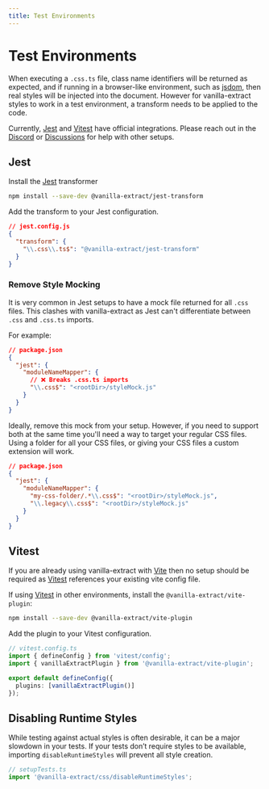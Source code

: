 ```yaml
---
title: Test Environments
---
```


# Test Environments

When executing a `.css.ts` file, class name identifiers will be returned as expected, and if running in a browser-like environment, such as [jsdom], then real styles will be injected into the document. However for vanilla-extract styles to work in a test environment, a transform needs to be applied to the code.

Currently, [Jest] and [Vitest] have official integrations. Please reach out in the [Discord] or [Discussions] for help with other setups.

## Jest

Install the [Jest] transformer

```bash
npm install --save-dev @vanilla-extract/jest-transform
```

Add the transform to your Jest configuration.

```json
// jest.config.js
{
  "transform": {
    "\\.css\\.ts$": "@vanilla-extract/jest-transform"
  }
}
```

### Remove Style Mocking

It is very common in Jest setups to have a mock file returned for all `.css` files. This clashes with vanilla-extract as Jest can't differentiate between `.css` and `.css.ts` imports.

For example:

```json
// package.json
{
  "jest": {
    "moduleNameMapper": {
      // ❌ Breaks .css.ts imports
      "\\.css$": "<rootDir>/styleMock.js"
    }
  }
}
```

Ideally, remove this mock from your setup. However, if you need to support both at the same time you'll need a way to target your regular CSS files. Using a folder for all your CSS files, or giving your CSS files a custom extension will work.

```json
// package.json
{
  "jest": {
    "moduleNameMapper": {
      "my-css-folder/.*\\.css$": "<rootDir>/styleMock.js",
      "\\.legacy\\.css$": "<rootDir>/styleMock.js"
    }
  }
}
```

## Vitest

If you are already using vanilla-extract with [Vite] then no setup should be required as [Vitest] references your existing vite config file.

If using [Vitest] in other environments, install the `@vanilla-extract/vite-plugin`:

```bash
npm install --save-dev @vanilla-extract/vite-plugin
```

Add the plugin to your Vitest configuration.

```ts
// vitest.config.ts
import { defineConfig } from 'vitest/config';
import { vanillaExtractPlugin } from '@vanilla-extract/vite-plugin';

export default defineConfig({
  plugins: [vanillaExtractPlugin()]
});
```

## Disabling Runtime Styles

While testing against actual styles is often desirable, it can be a major slowdown in your tests. If your tests don’t require styles to be available, importing `disableRuntimeStyles` will prevent all style creation.

```ts
// setupTests.ts
import '@vanilla-extract/css/disableRuntimeStyles';
```

[vite]: https://vitejs.dev/
[vitest]: https://vitest.dev/
[jsdom]: https://github.com/jsdom/jsdom
[jest]: https://jestjs.io/
[discord]: https://discord.gg/6nCfPwwz6w
[discussions]: https://github.com/seek-oss/vanilla-extract/discussions
